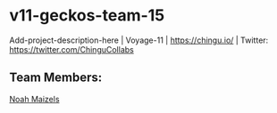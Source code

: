 # v11-geckos-team-15
Add-project-description-here | Voyage-11 | https://chingu.io/ | Twitter: https://twitter.com/ChinguCollabs


## Team Members:

[Noah Maizels](https://github.com/noahniuwa)
